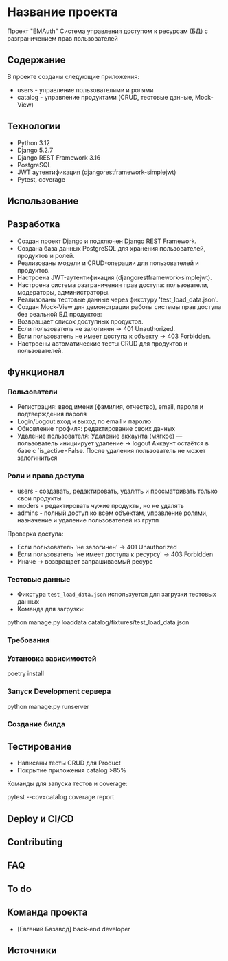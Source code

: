 # Название проекта
Проект "EMAuth"
Система управления доступом к ресурсам (БД) с разграничением прав пользователей

## Содержание
В проекте созданы следующие приложения:
- users - управление пользователями и ролями
- catalog - управление продуктами (CRUD, тестовые данные, Mock-View)

## Технологии

- Python 3.12
- Django 5.2.7
- Django REST Framework 3.16
- PostgreSQL
- JWT аутентификация (djangorestframework-simplejwt)
- Pytest, coverage 

## Использование


## Разработка
- Создан проект Django и подключен Django REST Framework.
- Создана база данных PostgreSQL для хранения пользователей, продуктов и ролей.
- Реализованы модели и CRUD-операции для пользователей и продуктов.
- Настроена JWT-аутентификация (djangorestframework-simplejwt).
- Настроена система разграничения прав доступа: пользователи, модераторы, администраторы.
- Реализованы тестовые данные через фикстуру 'test_load_data.json'.
- Создан Mock-View для демонстрации работы системы прав доступа без реальной БД продуктов:
 - Возвращает список доступных продуктов.
 - Если пользователь не залогинен → 401 Unauthorized.
 - Если пользователь не имеет доступа к объекту → 403 Forbidden.
 - Настроены автоматические тесты CRUD для продуктов и пользователей.


## Функционал

### Пользователи

- Регистрация: ввод имени (фамилия, отчество), email, пароля и подтверждения пароля 
- Login/Logout:вход и выход по email и паролю
- Обновление профиля: редактирование своих данных 
- Удаление пользователя: Удаление аккаунта (мягкое) — пользователь инициирует удаление → logout
Аккаунт остаётся в базе с `is_active=False. После удаления пользователь не может залогиниться

### Роли и права доступа

- users - создавать, редактировать, удалять и просматривать только свои продукты 
- moders - редактировать чужие продукты, но не удалять 
- admins - полный доступ ко всем объектам, управление ролями, назначение и удаление пользователей из групп

Проверка доступа:

- Если пользователь 'не залогинен' → 401 Unauthorized  
- Если пользователь 'не имеет доступа к ресурсу' → 403 Forbidden  
- Иначе → возвращает запрашиваемый ресурс


### Тестовые данные

- Фикстура `test_load_data.json` используется для загрузки тестовых данных  
- Команда для загрузки:

python manage.py loaddata catalog/fixtures/test_load_data.json


### Требования


### Установка зависимостей

poetry install

### Запуск Development сервера

python manage.py runserver

### Создание билда


## Тестирование
- Написаны тесты CRUD для Product
- Покрытие приложения catalog >85%

Команды для запуска тестов и coverage:

pytest --cov=catalog
coverage report


## Deploy и CI/CD


## Contributing

## FAQ 

## To do

## Команда проекта

- [Евгений Базавод]  back-end developer

## Источники

